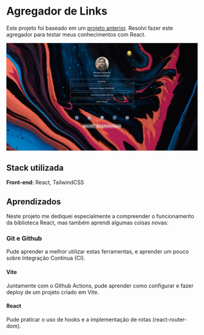 # Agregador de Links

Este projeto foi baseado em um [projeto anterior](https://github.com/rhnrod/my-own-links).
Resolvi fazer este agregador para testar meus conhecimentos com React.

<img src='src/assets/link-in-bio__PRINT.jpg'>


## Stack utilizada

**Front-end:** React, TailwindCSS

## Aprendizados

Neste projeto me dediquei especialmente a compreender o funcionamento da biblioteca React, mas também aprendi algumas coisas novas:
### **Git** e **Github**
Pude aprender a melhor utilizar estas ferramentas, e aprender um pouco sobre Integração Continua (CI).

#### **Vite**
Juntamente com o Github Actions, pude aprender como configurar e fazer deploy de um projeto criado em Vite.

#### **React**
Pude praticar o uso de hooks e a implementação de rotas (react-router-dom).
